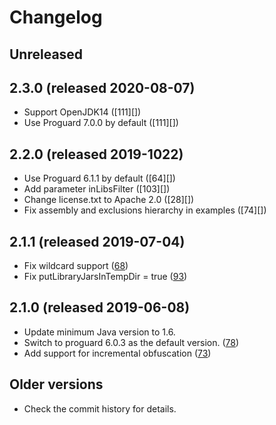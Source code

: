 # Changelog

## Unreleased

## 2.3.0 (released 2020-08-07)

- Support OpenJDK14 ([111][])
- Use Proguard 7.0.0 by default ([111][])

## 2.2.0 (released 2019-1022)

- Use Proguard 6.1.1 by default ([64][])
- Add parameter inLibsFilter ([103][])
- Change license.txt to Apache 2.0 ([28][])
- Fix assembly and exclusions hierarchy in examples ([74][])

## 2.1.1 (released 2019-07-04)

- Fix wildcard support ([68][])
- Fix putLibraryJarsInTempDir = true ([93][])

[68]: https://github.com/wvengen/proguard-maven-plugin/pull/68
[93]: https://github.com/wvengen/proguard-maven-plugin/pull/93

## 2.1.0 (released 2019-06-08)
- Update minimum Java version to 1.6.
- Switch to proguard 6.0.3 as the default version. ([78][])
- Add support for incremental obfuscation ([73][])

[73]: https://github.com/wvengen/proguard-maven-plugin/pull/73
[78]: https://github.com/wvengen/proguard-maven-plugin/pull/78

## Older versions
- Check the commit history for details.
